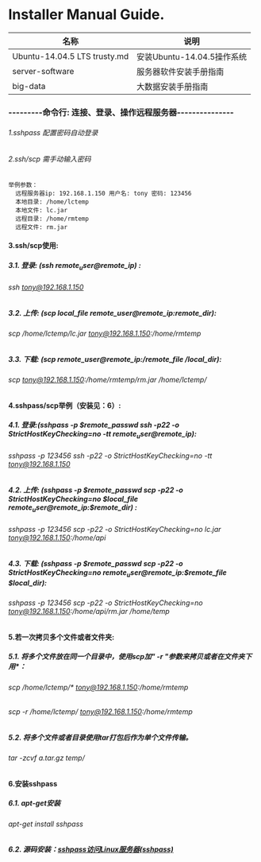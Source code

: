 # Installer Manual Guide.

|名称|说明|
|---|---|
Ubuntu-14.04.5 LTS trusty.md |	安装Ubuntu-14.04.5操作系统
server-software |	服务器软件安装手册指南
big-data |	大数据安装手册指南

### ---------命令行: 连接、登录、操作远程服务器---------------
###### 1.sshpass 配置密码自动登录
###### 2.ssh/scp 需手动输入密码
```
举例参数：
  远程服务器ip: 192.168.1.150 用户名: tony 密码: 123456
  本地目录: /home/lctemp
  本地文件: lc.jar
  远程目录: /home/rmtemp
  远程文件: rm.jar
```
#### 3.ssh/scp使用:
##### 3.1. 登录: (ssh $remote_user@$remote_ip) :
######	ssh tony@192.168.1.150
##### 3.2. 上传: (scp local_file remote_user@remote_ip:remote_dir):
######	scp /home/lctemp/lc.jar tony@192.168.1.150:/home/rmtemp
##### 3.3. 下载: (scp remote_user@remote_ip:/remote_file /local_dir):
######	scp tony@192.168.1.150:/home/rmtemp/rm.jar /home/lctemp/
#### 4.sshpass/scp举例（安装见：6）:
##### 4.1. 登录:(sshpass -p $remote_passwd ssh -p22 -o StrictHostKeyChecking=no -tt $remote_user@$remote_ip):
######	sshpass -p 123456 ssh -p22 -o StrictHostKeyChecking=no -tt tony@192.168.1.150
##### 4.2. 上传: (sshpass -p $remote_passwd scp -p22 -o StrictHostKeyChecking=no $local_file $remote_user@$remote_ip:$remote_dir) : 
######	sshpass -p 123456 scp -p22 -o StrictHostKeyChecking=no lc.jar tony@192.168.1.150:/home/api
##### 4.3. 下载: (sshpass -p $remote_passwd scp -p22 -o StrictHostKeyChecking=no $remote_user@$remote_ip:$remote_file $local_dir):	
######	sshpass -p 123456 scp -p22 -o StrictHostKeyChecking=no tony@192.168.1.150:/home/api/rm.jar /home/temp
#### 5.若一次拷贝多个文件或者文件夹:
##### 5.1.  将多个文件放在同一个目录中，使用scp加" -r "参数来拷贝或者在文件夹下用*：
######	scp /home/lctemp/* tony@192.168.1.150:/home/rmtemp
######	scp -r /home/lctemp/ tony@192.168.1.150:/home/rmtemp
##### 5.2. 将多个文件或者目录使用tar打包后作为单个文件传输。
######	tar -zcvf a.tar.gz temp/
#### 6.安装sshpass
##### 6.1. apt-get安装
######	apt-get install sshpass
##### 6.2. 源码安装：[sshpass访问Linux服务器(sshpass)](http://blog.csdn.net/typa01_kk/article/details/42239553)
